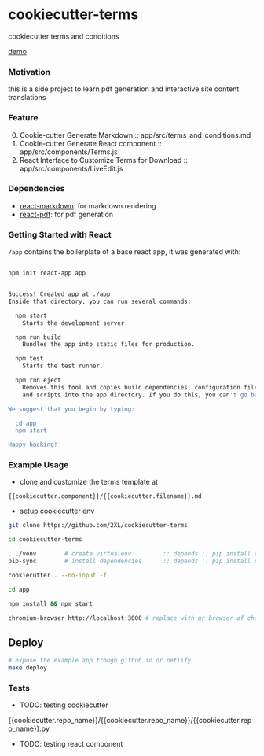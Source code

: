 # cookiecutter-terms
cookiecutter terms and conditions

[demo](https://2xl.github.io/cookiecutter-terms/) 

### Motivation

this is a side project to learn pdf generation and interactive site content translations

### Feature 

 0. Cookie-cutter Generate Markdown :: app/src/terms_and_conditions.md    
 1. Cookie-cutter Generate React component :: app/src/components/Terms.js
 2. React Interface to Customize Terms for Download :: app/src/components/LiveEdit.js
  

### Dependencies


- [react-markdown](https://github.com/rexxars/react-markdown): for markdown rendering
- [react-pdf](https://github.com/diegomura/react-pdf): for pdf generation


### Getting Started with React


`/app` contains the boilerplate of a base react app, it was generated with:

```bash

npm init react-app app


Success! Created app at ./app
Inside that directory, you can run several commands:

  npm start
    Starts the development server.

  npm run build
    Bundles the app into static files for production.

  npm test
    Starts the test runner.

  npm run eject
    Removes this tool and copies build dependencies, configuration files
    and scripts into the app directory. If you do this, you can't go back!

We suggest that you begin by typing:

  cd app
  npm start

Happy hacking!

```

### Example Usage

- clone and customize the terms template at 

`{{cookiecutter.component}}/{{cookiecutter.filename}}.md`


- setup cookiecutter env

```bash
git clone https://github.com/2XL/cookiecutter-terms

cd cookiecutter-terms

. ./venv        # create virtualenv         :: depends :: pip install virtualenvwrapper 
pip-sync        # install dependencies      :: depends :: pip install pip-tools

cookiecutter . --no-input -f

cd app 

npm install && npm start 

chromium-browser http://localhost:3000 # replace with ur browser of choice

```

## Deploy

```bash
# expose the example app trough github.io or netlify        
make deploy
```


### Tests

- TODO: testing cookiecutter 

{{cookiecutter.repo_name}}/{{cookiecutter.repo_name}}/{{cookiecutter.repo_name}}.py

- TODO: testing react component
